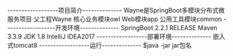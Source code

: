 ------------------项目简介--------------
Wayne是SpringBoot多模块分布式微服务项目
父工程Wayne
核心业务模块owl
Web模块app
公用工具模块common
------------------开发环境--------------
SpringBoot 2.2.1 RELEASE
Maven 3.3.9
JDK 1.8
IntelliJ IDEA2017
------------------部署环境--------------
嵌入式tomcat8
------------------运行--------------
$java -jar jar包名

